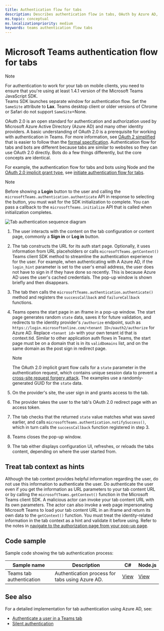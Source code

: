 ```yaml
---
title: Authentication flow for tabs
description: Describes authentication flow in tabs, OAuth by Azure AD, and provides code sample 
ms.topic: conceptual
ms.localizationpriority: medium
keywords: teams authentication flow tabs
---
```

# Microsoft Teams authentication flow for tabs

> [!NOTE]
> For authentication to work for your tab on mobile clients, you need to ensure that you're using at least 1.4.1 version of the Microsoft Teams JavaScript SDK.  
> Teams SDK launches separate window for authentication flow. Set the `SameSite` attribute to **Lax**. Teams desktop client or older versions of Chrome or Safari do not support `SameSite`=None.

OAuth 2.0 is an open standard for authentication and authorization used by Microsoft Azure Active Directory (Azure AD) and many other identity providers. A basic understanding of OAuth 2.0 is a prerequisite for working with authentication in Teams. For more information, see [OAuth 2 simplified](https://aaronparecki.com/oauth-2-simplified/) that is easier to follow than the [formal specification](https://oauth.net/2/). Authentication flow for tabs and bots are different because tabs are similar to websites so they can use OAuth 2.0 directly. Bots do a few things differently, but the core concepts are identical.

For example, the authentication flow for tabs and bots using Node and the [OAuth 2.0 implicit grant type](https://oauth.net/2/grant-types/implicit/), see [initiate authentication flow for tabs](~/tabs/how-to/authentication/auth-tab-aad.md#initiate-authentication-flow).

> [!NOTE]
> Before showing a **Login** button to the user and calling the `microsoftTeams.authentication.authenticate` API in response to selecting the button, you must wait for the SDK initialization to complete. You can pass a callback to the `microsoftTeams.initialize` API that is called when initialization completes.

![Tab authentication sequence diagram](~/assets/images/authentication/tab_auth_sequence_diagram.png)

1. The user interacts with the content on the tab configuration or content page, commonly a **Sign in** or **Log in** button.
2. The tab constructs the URL for its auth start page. Optionally, it uses information from URL placeholders or calls `microsoftTeams.getContext()` Teams client SDK method to streamline the authentication experience for the user. For example, when authenticating with A Azure AD, if the `login_hint` parameter is set to the user's email address, the user does not have to sign in if they have done so recently. This is because Azure AD uses the user's cached credentials. The pop-up window is shown briefly and then disappears.
3. The tab then calls the `microsoftTeams.authentication.authenticate()` method and registers the `successCallback` and `failureCallback` functions.
4. Teams opens the start page in an iframe in a pop-up window. The start page generates random `state` data, saves it for future validation, and redirects to the identity provider's `/authorize` endpoint, such as `https://login.microsoftonline.com/<tenant ID>/oauth2/authorize` for Azure AD. Replace `<tenant id>` with your own tenant id that is context.tid.
Similar to other application auth flows in Teams, the start page must be on a domain that is in its `validDomains` list, and on the same domain as the post sign in redirect page.

    > [!NOTE]
    > The OAuth 2.0 implicit grant flow calls for a `state` parameter in the authentication request, which contains unique session data to prevent a [cross-site request forgery attack](https://en.wikipedia.org/wiki/Cross-site_request_forgery). The examples use a randomly-generated GUID for the `state` data.

5. On the provider's site, the user sign in and grants access to the tab.
6. The provider takes the user to the tab's OAuth 2.0 redirect page with an access token.
7. The tab checks that the returned `state` value matches what was saved earlier, and calls `microsoftTeams.authentication.notifySuccess()`, which in turn calls the `successCallback` function registered in step 3.
8. Teams closes the pop-up window.
9. The tab either displays configuration UI, refreshes, or reloads the tabs content, depending on where the user started from.

## Treat tab context as hints

Although the tab context provides helpful information regarding the user, do not use this information to authenticate the user. Do authenticate the user even if you get the information as URL parameters to your tab content URL or by calling the `microsoftTeams.getContext()` function in the Microsoft Teams client SDK. A malicious actor can invoke your tab content URL with its own parameters. The actor can also invoke a web page impersonating Microsoft Teams to load your tab content URL in an iframe and return its own data to the `getContext()` function. You must treat the identity-related information in the tab context as a  hint and validate it before using. Refer to the notes in [navigate to the authorization page from your pop-up page](~/tabs/how-to/authentication/auth-tab-aad.md#navigate-to-the-authorization-page-from-your-pop-up-page).

## Code sample

Sample code showing the tab authentication process:

| **Sample name** | **Description** | **C#** | **Node.js** |
|-----------------|-----------------|-------------|------------|
| Teams tab authentication | Authentication process for tabs using Azure AD. | [View](https://github.com/OfficeDev/Microsoft-Teams-Samples/tree/main/samples/app-complete-sample/csharp) | [View](https://github.com/OfficeDev/Microsoft-Teams-Samples/tree/main/samples/app-complete-sample/nodejs) |

## See also

For a detailed implementation for tab authentication using Azure AD, see:

* [Authenticate a user in a Teams tab](~/tabs/how-to/authentication/auth-tab-AAD.md)
* [Silent authentication](~/tabs/how-to/authentication/auth-silent-AAD.md)
